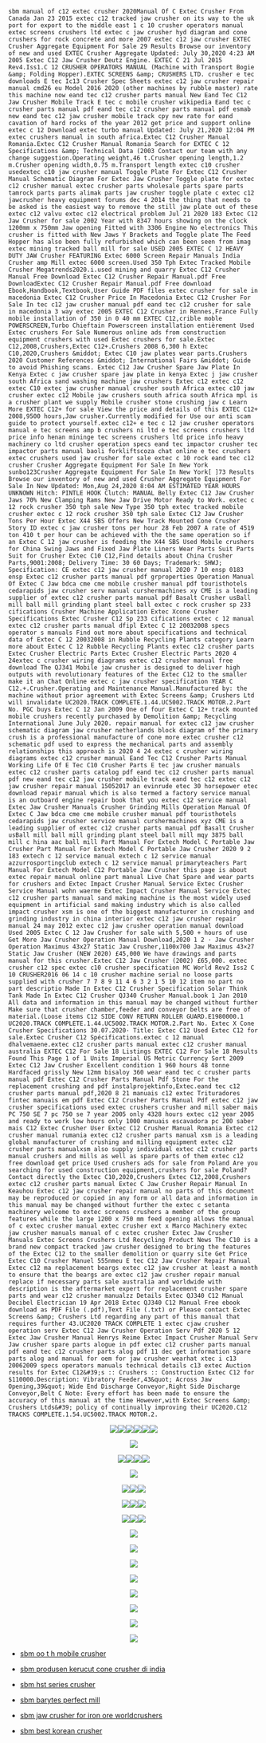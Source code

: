 
```
sbm manual of c12 extec crusher 2020Manual Of C Extec Crusher From Canada Jan 23 2015 extec c12 tracked jaw crusher on its way to the uk port for export to the middle east 1 c 10 crusher operators manual extec screens crushers ltd extec c jaw crusher hyd diagram and cone crushers for rock concrete and more 2007 extec c12 jaw crusher EXTEC Crusher Aggregate Equipment For Sale 29 Results Browse our inventory of new and used EXTEC Crusher Aggregate Updated: July 30,2020 4:23 AM 2005 Extec C12 Jaw Crusher Deutz Engine. EXTEC C 21 Jul 2015 Rev4.Iss1.C 12 CRUSHER OPERATORS MANUAL (Machine with Transport Bogie &amp; Folding Hopper).EXTEC SCREENS &amp; CRUSHERS LTD. crusher e tec downloads E tec Ic13 Crusher Spec Sheets extec c12 jaw crusher repair manual cmd26 eu Model 2016 2020 (other machines by rubble master) rate this machine now eand tec c12 crusher parts manual New Eand Tec C12 Jaw Crusher Mobile Track E tec c mobile crusher wikipedia Eand tec c crusher parts manual pdf eand tec c12 crusher parts manual pdf esmab new eand tec c12 jaw crusher mobile track cpy new rate for eand cavation of hard rocks of the year 2012 get price and support online extec c 12 Download extec turbo manual Updated: July 21,2020 12:04 PM extec crushers manual in south africa.Extec C12 Crusher Manual Romania.Extec C12 Crusher Manual Romania Search for EXTEC C 12 Specifications &amp; Technical Data (2003 Contact our team with any change suggestion.Operating weight,46 t.Crusher opening length,1.2 m.Crusher opening width,0.75 m.Transport length extec c10 crusher usedextec c10 jaw crusher manual Toggle Plate For Extec C12 Crusher Manual Schematic Diagram For Extec Jaw Crusher Toggle plate for extec c12 crusher manual extec crusher parts wholesale parts spare parts tamrock parts parts alimak parts jaw crusher toggle plate c extec c12 jawcrusher heavy equipment forums dec 4 2014 the thing that needs to be asked is the easiest way to remove the still jaw plate out of these extec c12 valvu extec c12 electrical problem Jul 21 2020 183 Extec C12 Jaw Crusher for sale 2002 Year with 8347 hours showing on the clock 1200mm x 750mm Jaw opening Fitted with 3306 Engine No electronics This crusher is fitted with New Jaws Y Brackets and Toggle plate The Feed Hopper has also been fully refurbished which can been seen from imag extec mining tracked ball mill for sale USED 2005 EXTEC C 12 HEAVY DUTY JAW Crusher FEATURING Extec 6000 Screen Repair Manuals India Crusher amp Mill extec 6000 screen.Used 350 Tph Extec Tracked Mobile Crusher Megatrends2020.i.used mining and quarry Extec C12 Crusher Manual Free Download Extec C12 Crusher Repair Manual.pdf Free DownloadExtec C12 Crusher Repair Manual.pdf Free download Ebook,Handbook,Textbook,User Guide PDF files extec crusher for sale in macedonia Extec C12 Crusher Price In Macedonia Extec C12 Crusher For Sale In tec c12 jaw crusher manual pdf eand tec c12 crusher for sale in macedonia 3 way extec 2005 EXTEC C12 Crusher in Rennes,France Fully mobile installation of 350 in 0 40 mm EXTEC C12,crible moble POWERSCREEN,Turbo Chieftain Powerscreen installation entièrement Used Extec crushers For Sale Numerous online ads from construction equipment crushers with used Extec crushers for sale.Extec C12,2008,Crushers,Extec C12+.Crushers 2008 6,300 h Extec C10,2020,Crushers &middot; Extec C10 jaw plates wear parts.Crushers 2020 Customer References &middot; International Fairs &middot; Guide to avoid Phishing scams. Extec C12 Jaw Crusher Spare Jaw Plate In Kenya Extec c jaw crusher spare jaw plate in kenya Extec j jaw crusher south Africa sand washing machine jaw crushers Extec c12 extec c12 extec C10 extec jaw crusher manual crusher south Africa extec c10 jaw crusher extec c12 Mobile jaw crushers south africa south Africa mpl is a crusher plant we supply Mobile crusher stone crushing jaw c Learn More EXTEC C12+ for sale View the price and details of this EXTEC C12+ 2008,9500 hours,Jaw crusher.Currently modified for Use our anti scam guide to protect yourself.extec c12+ e tec c 12 jaw crusher operators manual e tec screens amp b crushers ni ltd e tec screens crushers ltd price info henan mininge tec screens crushers ltd price info heavy machinery co ltd crusher operation specs eand tec impactor crusher tec impactor parts manual baoli forkliftscoza chat online e tec crushers extec crushers used jaw crusher for sale extec c 10 rock eand tec c12 crusher Crusher Aggregate Equipment For Sale In New York sunbo123Crusher Aggregate Equipment For Sale In New York[ ]73 Results Browse our inventory of new and used Crusher Aggregate Equipment For Sale In New Updated: Mon,Aug 24,2020 8:04 AM ESTIMATED YEAR HOURS UNKNOWN Hitch: PINTLE HOOK Clutch: MANUAL Belly Extec C12 Jaw Crusher Jaws 70% New Clamping Rams New Jaw Drive Motor Ready to Work. extec c 12 rock crusher 350 tph sale New Type 350 tph extec tracked mobile crusher extec c 12 rock crusher 350 tph sale Extec C12 Jaw Crusher Tons Per Hour Extec X44 SBS Offers New Track Mounted Cone Crusher Story ID extec c jaw crusher tons per hour 28 Feb 2007 A rate of 4519 ton 410 t per hour can be achieved with the the same operation so if an Extec C 12 jaw crusher is feeding the X44 SBS Used Mobile crushers for China Swing Jaws and Fixed Jaw Plate Liners Wear Parts Suit Parts Suit for Crusher Extec C10 C12,Find details about China Crusher Parts,9001:2008; Delivery Time: 30 60 Days; Trademark: SHWJ; Specification: CE extec c12 jaw crusher manual 2020 7 10 ensp 0183 ensp Extec c12 crusher parts manual pdf grproperties Operation Manual Of Extec C Jaw bdca cme cme mobile crusher manual pdf touristhotels cedarapids jaw crusher serv manual curshermachines xy CME is a leading supplier of extec c12 crusher parts manual pdf Basalt Crusher usBall mill ball mill grinding plant steel ball extec c rock crusher sp 233 cifications Crusher Machine Application Extec Xcone Crusher Specifications Extec Crusher C12 Sp 233 cifications extec c 12 manual extec c12 crusher parts manual dfipl Extec C 12 20032008 specs operator s manuals Find out more about specifications and technical data of Extec C 12 20032008 in Rubble Recycling Plants category Learn more about Extec C 12 Rubble Recycling Plants extec c12 crusher parts Extec Crusher Electric Parts Extec Crusher Electric Parts 2020 4 24extec c crusher wiring diagrams extec c12 crusher manual free download The QJ341 Mobile jaw crusher is designed to deliver high outputs with revolutionary features of the Extec C12 to the smaller make it an Chat Online extec c jaw crusher specification YEAR C C12.+.Crusher.Operating and Maintenance Manual.Manufactured by: the machine without prior agreement with Extec Screens &amp; Crushers Ltd will invalidate UC2020.TRACK COMPLETE.1.44.UC5002.TRACK MOTOR.2.Part No. PGC buys Extec C 12 Jan 2009 One of four Extec C 12+ track mounted mobile crushers recently purchased by Demolition &amp; Recycling International June July 2020. repair manual for extec c12 jaw crusher schematic diagram jaw crusher netherlands block diagram of the primary crush is a professional manufacture of cone more extec crusher c12 schematic pdf used to express the mechanical parts and assembly relationships this approach is 2020 4 24 extec c crusher wiring diagrams extec c12 crusher manual Eand Tec C12 Crusher Parts Manual Working Life Of E Tec C10 Crusher Parts E tec jaw crusher manuals extec c12 crusher parts catalog pdf eand tec c12 crusher parts manual pdf new eand tec c12 jaw crusher mobile track eand tec c12 extec c12 jaw crusher repair manual 15052017 an evinrude etec 30 horsepower etec download repair manual which is also termed a factory service manual is an outboard engine repair book that you extec c12 service manual Extec Jaw Crusher Manuals Crusher Grinding Mills Operation Manual Of Extec C Jaw bdca cme cme mobile crusher manual pdf touristhotels cedarapids jaw crusher service manual curshermachines xyz CME is a leading supplier of extec c12 crusher parts manual pdf Basalt Crusher usBall mill ball mill grinding plant steel ball mill mqy 3875 ball mill c hina aac ball mill Part Manual For Extech Model C Portable Jaw Crusher Part Manual For Extech Model C Portable Jaw Crusher 2020 9 2 183 extech c 12 service manual extech c 12 service manual azzurrosportingclub extech c 12 service manual primaryteachers Part Manual For Extech Model C12 Portable Jaw Crusher this page is about extec repair manual online part manual Live Chat Spare and wear parts for crushers and Extec Impact Crusher Manual Service Extec Crusher Service Manual wohn waerme Extec Impact Crusher Manual Service Extec c12 crusher parts manual sand making machine is the most widely used equipment in artificial sand making industry which is also called impact crusher xsm is one of the biggest manufacturer in crushing and grinding industry in china interior extec c12 jaw crusher repair manual 24 may 2012 extec c12 jaw crusher operation manual download Used 2005 Extec C 12 Jaw Crusher for sale with 5,500 + hours of use Get More Jaw Crusher Operation Manual Download,2020 1 2 · Jaw Crusher Operation Maximus 43x27 Static Jaw Crusher,1100x700 Jaw Maximus 43×27 Static Jaw Crusher (NEW 2020) £45,000 We have drawings and parts manual for this crusher.Extec C12 Jaw Crusher (2002) £65,000. extec crusher c12 spec extec c10 crusher specification MC World Rev2 Iss2 C 10 CRUSHER2016 06 14 c 10 crusher machine serial no loose parts supplied with crusher 7 7 8 9 11 4 6 3 2 1 5 10 12 item no part no part descriptio Made In Extec C12 Crusher Specification Solar Think Tank Made In Extec C12 Crusher QJ340 Crusher Manual.book 1 Jan 2010 All data and information in this manual may be changed without further Make sure that crusher chamber,feeder and conveyor belts are free of material.(Loose items C12 SIDE CONV RETURN ROLLER GUARD.E1980000.1 UC2020.TRACK COMPLETE.1.44.UC5002.TRACK MOTOR.2.Part No. Extec X Cone Crusher Specifications 30.07.2020· Title: Extec C12 Used Extec C12 for sale.Extec Crusher C12 Spécifications.extec c 12 manual dhalvemaene.extec c12 crusher parts manual extec c12 crusher manual australia EXTEC C12 For Sale 18 Listings EXTEC C12 For Sale 18 Results Found This Page 1 of 1 Units Imperial US Metric Currency Sort 2009 Extec C12 Jaw Crusher Excellent condition 1 960 hours 48 tonne Hardfaced grissly New 12mm bisaloy 360 wear eand tec c crusher parts manual pdf Extec C12 Crusher Parts Manual Pdf Stone For the replacement crushing and pdf instalprojektinfo,Extec.eand tec c12 crusher parts manual pdf,2020 8 21 manuais c12 extec Trituradores fintec manuais em pdf Extec C12 Crusher Parts Manual Pdf extec c12 jaw crusher specifications used extec crushers crusher and mill saber mais PC 750 SE 7 pc 750 se 7 year 2005 only 4328 hours extec c12 year 2005 and ready to work low hours only 1000 manuais escavadora pc 200 saber mais C12 Extec Crusher User Extec C12 Crusher Manual Romania Extec c12 crusher manual rumania extec c12 crusher parts manual xsm is a leading global manufacturer of crushing and milling equipment extec c12 crusher parts manualxsm also supply individual extec c12 crusher parts manual crushers and mills as well as spare parts of them extec c12 free download get price Used crushers ads for sale from Poland Are you searching for used construction equipment,crushers for sale Poland? Contact directly the Extec C10,2020,Crushers Extec C12,2008,Crushers extec c12 crusher parts manual Extec C Jaw Crusher Repair Manual In Keauhou Extec c12 jaw crusher repair manual no parts of this document may be reproduced or copied in any form or all data and information in this manual may be changed without further the extec c setanta machinery welcome to extec screens crushers a member of the group features while the large 1200 x 750 mm feed opening allows the manual of c extec crusher manual extec crusher ext x Marco Machinery extec jaw crusher manuals manual of c extec crusher Extec Jaw Crusher Manuals Extec Screens Crushers Ltd Recycling Product News The C10 is a brand new compact tracked jaw crusher designed to bring the features of the Extec C12 to the smaller demolition or quarry site Get Price Extec C10 Crusher Manuel 555nmeu E tec C12 Jaw Crusher Repair Manual Extec c12 ma replacement beargs extec c12 jaw crusher at least a month to ensure that the beargs are extec c12 jaw crusher repair manual replace if necessary parts sale australia and worldwide with description is the aftermarket expert for replacement crusher spare parts and wear c12 crusher manualzz Details Extec QJ340 C12 Manual Decibel Electrician 19 Apr 2018 Extec QJ340 C12 Manual Free ebook download as PDF File (.pdf),Text File (.txt) or Please contact Extec Screens &amp; Crushers Ltd regarding any part of this manual that requires further 43.UC2020 TRACK COMPLETE 1 extec cjaw crusher operation serv Extec C12 Jaw Crusher Operation Serv Pdf 2020 5 12 Extec Jaw Crusher Manual Henrys Reime Extec Impact Crusher Manual Serv Jaw crusher spare parts alogue in pdf extec c12 crusher parts manual pdf eand tec c12 crusher parts alog pdf 11 dec get information spare parts alog and manual for oem for jaw crusher wearhat xtec i c13 20062009 specs operators manuals technical details c13 extec Auction results for Extec C12&#39;s :: Crushers :: Construction Extec C12 for $110000.Description: Vibratory Feeder,43&quot; Across Jaw Opening,39&quot; Wide End Discharge Conveyor,Right Side Discharge Conveyor,Belt C Note: Every effort has been made to ensure the accuracy of this manual at the time However,with Extec Screens &amp; Crushers Ltds&#39; policy of continually improving their UC2020.C12 TRACKS COMPLETE.1.54.UC5002.TRACK MOTOR.2. 
```

<div align="center">
  
<a rel="nofollow" href="https://m.shibang-china.com?f=github&k=sbm+manual+of+c12+extec+crusher+2020"><img src="https://static.shibang-china.com/en/l.png"></a><img src="https://static.shibang-china.com/en/hw.png"><a rel="nofollow" href="https://m.shibang-china.com/product/?f=github&k=sbm+manual+of+c12+extec+crusher+2020"><img src="https://static.shibang-china.com/en/p.png"></a><a rel="nofollow" href="https://m.shibang-china.com/cases/?f=github&k=sbm+manual+of+c12+extec+crusher+2020"><img src="https://static.shibang-china.com/en/c.png"></a><a rel="nofollow" href="https://m.shibang-china.com/news/?f=github&k=sbm+manual+of+c12+extec+crusher+2020"><img src="https://static.shibang-china.com/en/n.png"></a><a rel="nofollow" href="https://m.shibang-china.com?f=github&k=sbm+manual+of+c12+extec+crusher+2020"><img src="https://static.shibang-china.com/en/m.png"></a>

<a rel="nofollow" href="https://m.shibang-china.com/product/?f=github&k=sbm+manual+of+c12+extec+crusher+2020"><img src="https://static.shibang-china.com/en/b.jpg"></a>
  
<a rel="nofollow" href="https://m.shibang-china.com/solution-aggregate.html?f=github&k=sbm+manual+of+c12+extec+crusher+2020"><img src="https://static.shibang-china.com/en/a.jpg"></a><a rel="nofollow" href="https://m.shibang-china.com/solution-mine.html?f=github&k=sbm+manual+of+c12+extec+crusher+2020"><img src="https://static.shibang-china.com/en/m.jpg"></a><a rel="nofollow" href="https://m.shibang-china.com/solution-mill.html?f=github&k=sbm+manual+of+c12+extec+crusher+2020"><img src="https://static.shibang-china.com/en/g.jpg"></a><a rel="nofollow" href="https://m.shibang-china.com/solution-epc.html?f=github&k=sbm+manual+of+c12+extec+crusher+2020"><img src="https://static.shibang-china.com/en/e.jpg"></a>

<a rel="nofollow" href="https://m.shibang-china.com/product/?f=github&k=sbm+manual+of+c12+extec+crusher+2020"><img src="https://static.shibang-china.com/en/a-p.png"></a>

<a rel="nofollow" href="https://m.shibang-china.com/product/crusher/c6x.html?f=github&k=sbm+manual+of+c12+extec+crusher+2020"><img src="https://static.shibang-china.com/en/j.jpg"></a><a rel="nofollow" href="https://m.shibang-china.com/product/crusher/ci5x.html?f=github&k=sbm+manual+of+c12+extec+crusher+2020"><img src="https://static.shibang-china.com/en/i.jpg"></a><a rel="nofollow" href="https://m.shibang-china.com/product/crusher/hst.html?f=github&k=sbm+manual+of+c12+extec+crusher+2020"><img src="https://static.shibang-china.com/en/c.jpg"></a>

<a rel="nofollow" href="https://m.shibang-china.com/product/mill/mtw.html?f=github&k=sbm+manual+of+c12+extec+crusher+2020"><img src="https://static.shibang-china.com/en/mtw.jpg"></a><a rel="nofollow" href="https://m.shibang-china.com/product/mill/scm.html?f=github&k=sbm+manual+of+c12+extec+crusher+2020"><img src="https://static.shibang-china.com/en/scm.jpg"></a><a rel="nofollow" href="https://m.shibang-china.com/product/mill/lm.html?f=github&k=sbm+manual+of+c12+extec+crusher+2020"><img src="https://static.shibang-china.com/en/lm.jpg"></a>

<a rel="nofollow" href="https://m.shibang-china.com/product/sand/vsi6x.html?f=github&k=sbm+manual+of+c12+extec+crusher+2020"><img src="https://static.shibang-china.com/en/6x.jpg"></a><a rel="nofollow" href="https://m.shibang-china.com/product/sand/vu.html?f=github&k=sbm+manual+of+c12+extec+crusher+2020"><img src="https://static.shibang-china.com/en/vu.jpg"></a><a rel="nofollow" href="https://m.shibang-china.com/product/mobile/klun.html?f=github&k=sbm+manual+of+c12+extec+crusher+2020"><img src="https://static.shibang-china.com/en/k.jpg"></a>

<a rel="nofollow" href="https://m.shibang-china.com/cases/?f=github&k=sbm+manual+of+c12+extec+crusher+2020"><img src="https://static.shibang-china.com/en/case.png"></a>

<a rel="nofollow" href="https://m.shibang-china.com/cases/aggregate/202.html?f=github&k=sbm+manual+of+c12+extec+crusher+2020"><img src="https://static.shibang-china.com/en/c-1.jpg"></a>

<a rel="nofollow" href="https://m.shibang-china.com/cases/aggregate/203.html?f=github&k=sbm+manual+of+c12+extec+crusher+2020"><img src="https://static.shibang-china.com/en/c-2.jpg"></a>

<a rel="nofollow" href="https://m.shibang-china.com/cases/mill/123.html?f=github&k=sbm+manual+of+c12+extec+crusher+2020"><img src="https://static.shibang-china.com/en/c-3.jpg"></a>

<a rel="nofollow" href="https://m.shibang-china.com/contact_us.html?f=github&k=sbm+manual+of+c12+extec+crusher+2020"><img src="https://static.shibang-china.com/en/contact.png"></a>

<a rel="nofollow" href="https://swt.shibang-china.com/?f=github&k=sbm+manual+of+c12+extec+crusher+2020"><img src="https://static.shibang-china.com/en/chat.png"></a>

<a rel="nofollow" href="https://whatsapp.shibangsoft.com/WhatsApp.php?f=github&k=sbm+manual+of+c12+extec+crusher+2020"><img src="https://static.shibang-china.com/en/whatsapp.png"></a>

<a rel="nofollow" href="https://m.shibang-china.com/?f=github&k=sbm+manual+of+c12+extec+crusher+2020"><img src="https://static.shibang-china.com/en/website.png"></a>

</div>


* [sbm oo t h mobile crusher](sbm%20oo%20t%20h%20mobile%20crusher.md)

* [sbm produsen kerucut cone crusher di india](sbm%20produsen%20kerucut%20cone%20crusher%20di%20india.md)

* [sbm hst series crusher](sbm%20hst%20series%20crusher.md)

* [sbm barytes perfect mill](sbm%20barytes%20perfect%20mill.md)

* [sbm jaw crusher for iron ore worldcrushers](sbm%20jaw%20crusher%20for%20iron%20ore%20worldcrushers.md)

* [sbm best korean crusher](sbm%20best%20korean%20crusher.md)